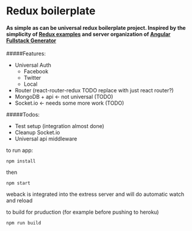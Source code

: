 # Redux boilerplate

#### As simple as can be universal redux boilerplate project. Inspired by the simplicity of [Redux examples](http://redux.js.org/docs/introduction/Examples.html) and server organization of [Angular Fullstack Generator](https://github.com/angular-fullstack/generator-angular-fullstack) 

#####Features:
- Universal Auth
  - Facebook
  - Twitter
  - Local
- Router (react-router-redux TODO replace with just react router?)
- MongoDB + api <- not universal (TODO)
- Socket.io <- needs some more work (TODO)

#####Todos:
- Test setup (integration almost done)
- Cleanup Socket.io
- Universal api middleware

to run app:  
```
npm install
```
then  
```
npm start
```

weback is integrated into the extress server and will do automatic watch and reload

to build for pruduction (for example before pushing to heroku)
```
npm run build
```
